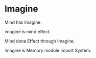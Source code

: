# Imagine

Mind has Imagine.

Imagine is mind effect.

Mind done Effect through Imagine.

Imagine is Memory module import System.